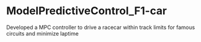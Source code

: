 # ModelPredictiveControl_F1-car
Developed a MPC controller to drive a racecar within track limits for famous circuits and minimize laptime
